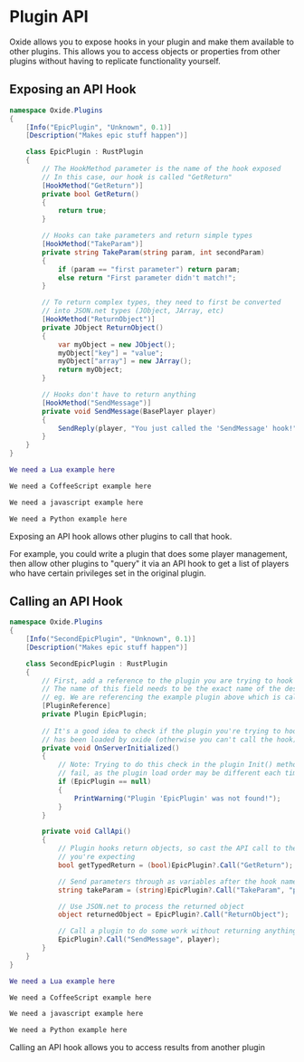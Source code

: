 # Plugin API

Oxide allows you to expose hooks in your plugin and make them available to other plugins. This allows you to access objects or properties from other plugins without having to replicate functionality yourself.

## Exposing an API Hook

``` csharp
namespace Oxide.Plugins
{
    [Info("EpicPlugin", "Unknown", 0.1)]
    [Description("Makes epic stuff happen")]

    class EpicPlugin : RustPlugin
    {
        // The HookMethod parameter is the name of the hook exposed
        // In this case, our hook is called "GetReturn"
        [HookMethod("GetReturn")]
        private bool GetReturn()
        {
            return true;
        }

        // Hooks can take parameters and return simple types
        [HookMethod("TakeParam")]
        private string TakeParam(string param, int secondParam)
        {
            if (param == "first parameter") return param;
            else return "First parameter didn't match!";
        }

        // To return complex types, they need to first be converted
        // into JSON.net types (JObject, JArray, etc)
        [HookMethod("ReturnObject")]
        private JObject ReturnObject()
        {
            var myObject = new JObject();
            myObject["key"] = "value";
            myObject["array"] = new JArray();
            return myObject;
        }

        // Hooks don't have to return anything
        [HookMethod("SendMessage")]
        private void SendMessage(BasePlayer player)
        {
            SendReply(player, "You just called the 'SendMessage' hook!");
        }
    }
}
```

``` lua
We need a Lua example here
```

``` coffeescript
We need a CoffeeScript example here
```

``` javascript
We need a javascript example here
```

``` python
We need a Python example here
```

Exposing an API hook allows other plugins to call that hook.

For example, you could write a plugin that does some player management, then allow other plugins to "query" it via an API hook to get a list of players who have certain privileges set in the original plugin.

## Calling an API Hook

``` csharp
namespace Oxide.Plugins
{
    [Info("SecondEpicPlugin", "Unknown", 0.1)]
    [Description("Makes epic stuff happen")]

    class SecondEpicPlugin : RustPlugin
    {
        // First, add a reference to the plugin you are trying to hook into
        // The name of this field needs to be the exact name of the desired plugin
        // eg. We are referencing the example plugin above which is called 'EpicPlugin'
        [PluginReference]
        private Plugin EpicPlugin;
        
        // It's a good idea to check if the plugin you're trying to hook into
        // has been loaded by oxide (otherwise you can't call the hook)
        private void OnServerInitialized()
        {
            // Note: Trying to do this check in the plugin Init() method may
            // fail, as the plugin load order may be different each time
            if (EpicPlugin == null)
            {
                PrintWarning("Plugin 'EpicPlugin' was not found!");
            }
        }

        private void CallApi()
        {
            // Plugin hooks return objects, so cast the API call to the type
            // you're expecting
            bool getTypedReturn = (bool)EpicPlugin?.Call("GetReturn");

            // Send parameters through as variables after the hook name
            string takeParam = (string)EpicPlugin?.Call("TakeParam", "param1", 1024);

            // Use JSON.net to process the returned object
            object returnedObject = EpicPlugin?.Call("ReturnObject");

            // Call a plugin to do some work without returning anything
            EpicPlugin?.Call("SendMessage", player);
        }
    }
}
```

``` lua
We need a Lua example here
```

``` coffeescript
We need a CoffeeScript example here
```

``` javascript
We need a javascript example here
```

``` python
We need a Python example here
```

Calling an API hook allows you to access results from another plugin